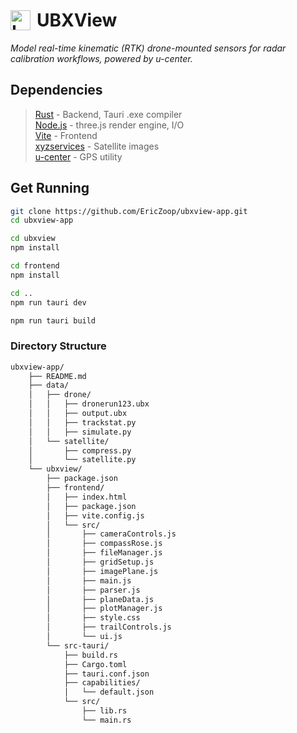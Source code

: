<h1 style="display: flex; align-items: center; gap: 10px;">
  <img src="ubxview/frontend/public/assets/dot.png" alt="Logo" height="32">
  UBXView
</h1>

*Model real-time kinematic (RTK) drone-mounted sensors for radar calibration workflows, powered by u-center.* 

## Dependencies
> [Rust](https://www.rust-lang.org/) - Backend, Tauri .exe compiler<br>
> [Node.js](https://nodejs.org/) - three.js render engine, I/O<br>
> [Vite](https://vite.dev/) - Frontend <br>
> [xyzservices](https://pypi.org/project/xyzservices/) - Satellite images <br>
> [u-center](https://www.u-blox.com/en/product/u-center) - GPS utility<br>

## Get Running

```bash
git clone https://github.com/EricZoop/ubxview-app.git
cd ubxview-app

cd ubxview
npm install 

cd frontend
npm install

cd ..
npm run tauri dev

npm run tauri build
```

### Directory Structure
```txt
ubxview-app/
    ├── README.md
    ├── data/
    │   ├── drone/
    │   │   ├── dronerun123.ubx
    │   │   ├── output.ubx
    │   │   ├── trackstat.py
    │   │   ├── simulate.py
    │   └── satellite/
    │       ├── compress.py
    │       └── satellite.py
    └── ubxview/
        ├── package.json
        ├── frontend/
        │   ├── index.html
        │   ├── package.json
        │   ├── vite.config.js
        │   └── src/
        │       ├── cameraControls.js
        │       ├── compassRose.js
        │       ├── fileManager.js
        │       ├── gridSetup.js
        │       ├── imagePlane.js
        │       ├── main.js
        │       ├── parser.js
        │       ├── planeData.js
        │       ├── plotManager.js
        │       ├── style.css
        │       ├── trailControls.js
        │       └── ui.js
        └── src-tauri/
            ├── build.rs
            ├── Cargo.toml
            ├── tauri.conf.json
            ├── capabilities/
            │   └── default.json
            └── src/
                ├── lib.rs
                └── main.rs
```

